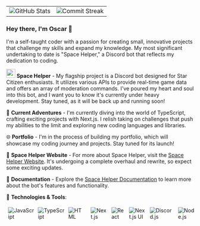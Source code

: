<table>
  <tr>
    <td align="center">
      <!--  -->
      <img src="https://github-readme-stats.vercel.app/api?username=Osnarr&show_icons=true&count_private=true&include_all_commits=true&theme=dark" alt="GitHub Stats" />
    </td>
    <td align="center">
      <!--  -->
      <img src="https://github-readme-streak-stats.herokuapp.com?user=Osnarr&theme=dark" alt="Commit Streak" />
    </td>
  </tr>
</table>


### Hey there, I'm Oscar 👋

I'm a self-taught coder with a passion for creating small, innovative projects that challenge my skills and expand my knowledge. My most significant undertaking to date is "Space Helper," a Discord bot that reflects my dedication to coding.


 

<img src="https://cdn.discordapp.com/attachments/1084597909212909688/1088138489356353597/spacehelper_robot.png" width="24"> **Space Helper** - My flagship project is a Discord bot designed for Star Citizen enthusiasts. It utilizes various APIs to provide real-time game data and offers an array of moderation commands. I've poured my heart and soul into this bot, and I want you to know it's currently under heavy development. Stay tuned, as it will be back up and running soon!

🌱 **Current Adventures** - I'm currently diving into the world of TypeScript, crafting exciting projects with Next.js. I relish taking on challenges that push my abilities to the limit and exploring new coding languages and libraries.

🌐 **Portfolio** - I'm in the process of building my portfolio, which will showcase my coding journey and projects. Stay tuned for its launch!

🌌 **Space Helper Website** - For more about Space Helper, visit the [Space Helper Website](https://spacehelper.xyz). It's undergoing a complete overhaul and rewrite, so expect some exciting updates.

📖 **Documentation** - Explore the [Space Helper Documentation](https://docs.spacehelper.xyz) to learn more about the bot's features and functionality.

🚀 **Technologies & Tools**:

<div style="display: flex;">
  <img src="https://img.shields.io/badge/JavaScript-F7DF1E?style=for-the-badge&logo=javascript&logoColor=000000" alt="JavaScript" style="margin: 5px;">
  <img src="https://img.shields.io/badge/TypeScript-3178C6?style=for-the-badge&logo=typescript&logoColor=ffffff" alt="TypeScript" style="margin: 5px;">
  <img src="https://img.shields.io/badge/HTML-E34F26?style=for-the-badge&logo=html5&logoColor=ffffff" alt="HTML" style="margin: 5px;">
  <img src="https://img.shields.io/badge/CSS-1572B6?style=for-the-badge&logo=css3&logoColor=ffffff" alt "CSS" style="margin: 5px;">
  <img src="https://img.shields.io/badge/Next.js-000000?style=for-the-badge&logo=next.js&logoColor=ffffff" alt="Next.js" style="margin: 5px;">
  <img src="https://img.shields.io/badge/React-61DAFB?style=for-the-badge&logo=react&logoColor=000000" alt="React" style="margin: 5px;">
  <img src="https://img.shields.io/badge/Next.js%20UI-000000?style=for-the-badge" alt="Next.js UI" style="margin: 5px;">
  <img src="https://img.shields.io/badge/Discord.js-7289DA?style=for-the-badge&logo=discord&logoColor=ffffff" alt="Discord.js" style="margin: 5px;">
  <img src="https://img.shields.io/badge/Node.js-339933?style=for-the-badge&logo=node.js&logoColor=ffffff" alt="Node.js" style="margin: 5px;">
</div>


 <!--  #### Connect with Me:

- 🔗 [LinkedIn](https://www.linkedin.com/in/yourprofile/)

-->


<!--
**Osnarr/Osnarr** is a ✨ _special_ ✨ repository because its `README.md` (this file) appears on your GitHub profile.

Here are some ideas to get you started:

- 🔭 I’m currently working on ...
- 🌱 I’m currently learning ...
- 👯 I’m looking to collaborate on ...
- 🤔 I’m looking for help with ...
- 💬 Ask me about ...
- 📫 How to reach me: ...
- 😄 Pronouns: ...
- ⚡ Fun fact: ...
-->
